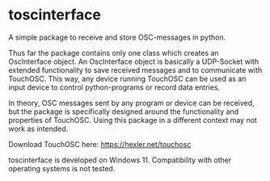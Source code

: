 # toscinterface
A simple package to receive and store OSC-messages in python.   

Thus far the package contains only one class which creates an OscInterface object. An OscInterface object is basically
a UDP-Socket with extended functionality to save received messages and to communicate with TouchOSC. This way, any 
device running TouchOSC can be used as an input device to control python-programs or record data entries.

In theory, OSC messages sent by any program or device can be received, but the package is specifically designed around 
the functionality and properties of TouchOSC. Using this package in a different context may not work as intended.

Download TouchOSC here: https://hexler.net/touchosc

toscinterface is developed on Windows 11. Compatibility with other operating systems is not 
tested.
